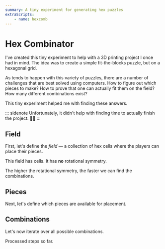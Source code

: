 ```yaml
---
summary: A tiny experiment for generating hex puzzles
extraScripts:
    - name: hexcomb
---
```


# Hex Combinator

I've created this tiny experiment to help with a 3D printing project I once had in mind. The idea was to create a simple fit-the-blocks puzzle, but on a hexagonal grid.

As tends to happen with this variety of puzzles, there are a number of challenges that are best solved using computers. How to figure out which pieces to make? How to prove that one can actually fit them on the field? How many different combinations exist?

This tiny experiment helped me with finding these answers.

::: sidenote
Unfortunately, it didn't help with finding time to actually finish the project. 🤷‍♂️
:::

## Field

First, let's define the _field_ — a collection of hex cells where the players can place their pieces.

<define-field>
</define-field>

This field has <strong v-text="state.field.size"></strong> cells.
It has
    <strong v-if="state.field.rotSymmetry() > 1"
        v-text="`C${state.field.rotSymmetry()}`">
    </strong>
    <strong v-else>no</strong>
    rotational symmetry.

The higher the rotational symmetry, the faster we can find the combinations.

## Pieces

Next, let's define which pieces are available for placement.

<define-pieces>
</define-pieces>

## Combinations

Let's now iterate over all possible combinations.

<draw-step :step="combinator.currentStep"></draw-step>

<comb-controls></comb-controls>

<p v-if="combinator.count > -110">
    Processed <strong v-text="combinator.count"></strong> steps so far.
</p>

<comb-solutions>
</comb-solutions>
